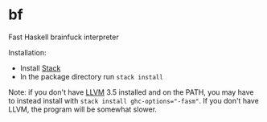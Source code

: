 # bf
Fast Haskell brainfuck interpreter

Installation: 

 - Install [Stack](http://docs.haskellstack.org/en/stable/README/)
 - In the package directory run `stack install`
 
Note: if you don't have [LLVM](http://llvm.org/) 3.5 installed and on the PATH, you may have to instead install with `stack install ghc-options="-fasm"`. If you don't have LLVM, the program will be somewhat slower. 
